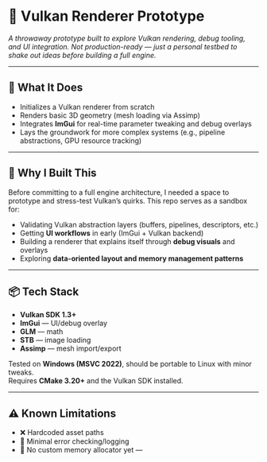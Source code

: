 # 🔧 Vulkan Renderer Prototype

*A throwaway prototype built to explore Vulkan rendering, debug tooling, and UI integration. Not production-ready — just a personal testbed to shake out ideas before building a full engine.*

---

## 🧪 What It Does

- Initializes a Vulkan renderer from scratch
- Renders basic 3D geometry (mesh loading via Assimp)
- Integrates **ImGui** for real-time parameter tweaking and debug overlays
- Lays the groundwork for more complex systems (e.g., pipeline abstractions, GPU resource tracking)

---

## 💭 Why I Built This

Before committing to a full engine architecture, I needed a space to prototype and stress-test Vulkan’s quirks. This repo serves as a sandbox for:

- Validating Vulkan abstraction layers (buffers, pipelines, descriptors, etc.)
- Getting **UI workflows** in early (ImGui + Vulkan backend)
- Building a renderer that explains itself through **debug visuals** and overlays
- Exploring **data-oriented layout and memory management patterns**

---

## 📦 Tech Stack

- **Vulkan SDK 1.3+**
- **ImGui** — UI/debug overlay
- **GLM** — math
- **STB** — image loading
- **Assimp** — mesh import/export

Tested on **Windows (MSVC 2022)**, should be portable to Linux with minor tweaks.\
Requires **CMake 3.20+** and the Vulkan SDK installed.

---

## ⚠️ Known Limitations

- ❌ Hardcoded asset paths
- 🛑 Minimal error checking/logging
- 🧽 No custom memory allocator yet —
